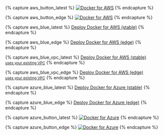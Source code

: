 {% capture aws_button_latest %}
<a href="https://console.aws.amazon.com/cloudformation/home#/stacks/new?stackName=Docker&templateURL=https://editions-us-east-1.s3.amazonaws.com/aws/stable/Docker.tmpl" data-rel="CE-Stable-1" target="blank" class="aws-deploy">![Docker for AWS](https://s3.amazonaws.com/cloudformation-examples/cloudformation-launch-stack.png)</a>
{% endcapture %}

{% capture aws_button_edge %}
<a href="https://console.aws.amazon.com/cloudformation/home#/stacks/new?stackName=Docker&templateURL=https://editions-us-east-1.s3.amazonaws.com/aws/edge/Docker.tmpl" data-rel="CE-Stable-1" target="blank" class="aws-deploy">![Docker for AWS](https://s3.amazonaws.com/cloudformation-examples/cloudformation-launch-stack.png)</a>
{% endcapture %}

{% capture aws_blue_latest %}
<a class="button darkblue-btn aws-deploy" href="https://console.aws.amazon.com/cloudformation/home#/stacks/new?stackName=Docker&templateURL=https://editions-us-east-1.s3.amazonaws.com/aws/stable/Docker.tmpl" data-rel="CE-Stable-1" target="blank">Deploy Docker for AWS (stable)</a>
{% endcapture %}

{% capture aws_blue_edge %}
<a class="button darkblue-btn aws-deploy" href="https://console.aws.amazon.com/cloudformation/home#/stacks/new?stackName=Docker&templateURL=https://editions-us-east-1.s3.amazonaws.com/aws/edge/Docker.tmpl" data-rel="CE-Edge-1" target="blank">Deploy Docker for AWS (edge)</a>
{% endcapture %}

{% capture aws_blue_vpc_latest %}
<a class="button darkblue-btn aws-deploy" href="https://console.aws.amazon.com/cloudformation/home#/stacks/new?stackName=Docker&templateURL=https://editions-us-east-1.s3.amazonaws.com/aws/stable/Docker-no-vpc.tmpl" data-rel="CE-Stable-1" target="blank">Deploy Docker for AWS (stable)<br/><small>uses your existing VPC</small></a>
{% endcapture %}

{% capture aws_blue_vpc_edge %}
<a class="button darkblue-btn aws-deploy" href="https://console.aws.amazon.com/cloudformation/home#/stacks/new?stackName=Docker&templateURL=https://editions-us-east-1.s3.amazonaws.com/aws/edge/Docker-no-vpc.tmpl" data-rel="CE-Edge-1" target="blank">Deploy Docker for AWS (edge)<br/><small>uses your existing VPC</small></a>
{% endcapture %}

{% capture azure_blue_latest %}
<a class="button darkblue-btn azure-deploy" href="https://portal.azure.com/#create/Microsoft.Template/uri/https%3A%2F%2Fdownload.docker.com%2Fazure%2Fstable%2FDocker.tmpl" data-rel="CE-Stable-1" target="blank">Deploy Docker for Azure (stable)</a>
{% endcapture %}

{% capture azure_blue_edge %}
<a class="button darkblue-btn azure-deploy" href="https://portal.azure.com/#create/Microsoft.Template/uri/https%3A%2F%2Fdownload.docker.com%2Fazure%2Fedge%2FDocker.tmpl" data-rel="CE-Edge-1" target="blank">Deploy Docker for Azure (edge)</a>
{% endcapture %}

{% capture azure_button_latest %}
<a href="https://portal.azure.com/#create/Microsoft.Template/uri/https%3A%2F%2Fdownload.docker.com%2Fazure%2Fstable%2FDocker.tmpl" data-rel="CE-Stable-1" target="_blank" class="azure-deploy">![Docker for Azure](http://azuredeploy.net/deploybutton.png)</a>
{% endcapture %}

{% capture azure_button_edge %}
<a href="https://portal.azure.com/#create/Microsoft.Template/uri/https%3A%2F%2Fdownload.docker.com%2Fazure%2Fedge%2FDocker.tmpl" data-rel="CE-Stable-1" target="_blank" class="azure-deploy">![Docker for Azure](http://azuredeploy.net/deploybutton.png)</a>
{% endcapture %}

